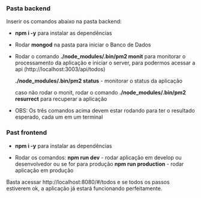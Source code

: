
### Pasta backend

Inserir os comandos abaixo na pasta backend:

* **npm i -y** para instalar as dependências

* Rodar **mongod** na pasta para iniciar o Banco de Dados

* Rodar o comando **./node_modules/.bin/pm2 monit** para monitorar o processamento da aplicação e iniciar o server, para podermos acessar a api (http://localhost:3003/api/todos)

	**./node_modules/.bin/pm2 status** - monitorar o status da aplicação

	caso não rodar o monit, rodar o comando **./node_modules/.bin/pm2 resurrect** para recuperar a aplicação

* OBS: Os três comandos acima devem estar rodando para ter o resultado esperado, cada um em um terminal


### Past frontend

* **npm i -y** para instalar as dependências

* Rodar os comandos:
**npm run dev** - rodar aplicação em develop ou desenvolvedor ou se for para produção **npm run production** - rodar aplicação em produção

Basta acessar http://localhost:8080/#/todos e se todos os passos estiverem ok, a aplicação já estará funcionando perfeitamente.